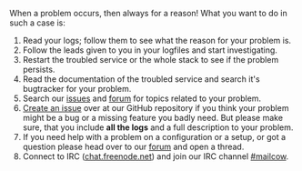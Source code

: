 When a problem occurs, then always for a reason! What you want to do in such a case is:

1. Read your logs; follow them to see what the reason for your problem is.
2. Follow the leads given to you in your logfiles and start investigating.
3. Restart the troubled service or the whole stack to see if the problem persists.
4. Read the documentation of the troubled service and search it's bugtracker for your problem.
5. Search our [issues](https://github.com/mailcow/mailcow-dockerized/issues) and [forum](https://forum.mailcow.email/) for topics related to your problem.
6. [Create an issue](https://github.com/mailcow/mailcow-dockerized/issues) over at our GitHub repository if you think your problem might be a bug or a missing feature you badly need. But please make sure, that you include **all the logs** and a full description to your problem.
7. If you need help with a problem on a configuration or a setup, or got a question please head over to our [forum](https://forum.mailcow.email/) and open a thread.
8. Connect to IRC ([chat.freenode.net](https://webchat.freenode.net/)) and join our IRC channel [#mailcow](irc://chat.freenode.net:6667/mailcow).

